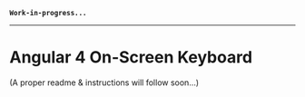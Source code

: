 **`Work-in-progress...`**

---

# Angular 4 On-Screen Keyboard

(A proper readme & instructions will follow soon...)
